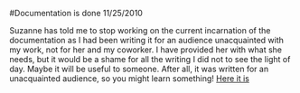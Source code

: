 #Documentation is done
11/25/2010

Suzanne has told me to stop working on the current incarnation of the documentation as I had been writing it for an audience unacquainted with my work, not for her and my coworker. I have provided her with what she needs, but it would be a shame for all the writing I did not to see the light of day. Maybe it will be useful to someone. After all, it was written for an unacquainted audience, so you might learn something! [Here it is]({{wr}}static/misc/CfA_doc.pdf)

